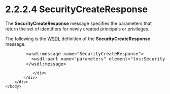 <html dir="LTR" xmlns:mshelp="http://msdn.microsoft.com/mshelp" xmlns:ddue="http://ddue.schemas.microsoft.com/authoring/2003/5" xmlns:xlink="http://www.w3.org/1999/xlink" xmlns:tool="http://www.microsoft.com/tooltip">
    <head>
        <meta http-equiv="Content-Type" content="text/html; CHARSET=utf-8"></meta>
        <meta name="save" content="history"></meta>
        <title>2.2.2.4 SecurityCreateResponse</title>
        <xml>
            <mshelp:toctitle title="2.2.2.4 SecurityCreateResponse"></mshelp:toctitle>
            <mshelp:rltitle title="[MS-SSMDSWS-15]: SecurityCreateResponse"></mshelp:rltitle>
            <mshelp:keyword index="A" term="e8497e18-d5e8-465e-8176-5ad8315f054e"></mshelp:keyword>
            <mshelp:attr name="DCSext.ContentType" value="open specification"></mshelp:attr>
            <mshelp:attr name="AssetID" value="e8497e18-d5e8-465e-8176-5ad8315f054e"></mshelp:attr>
            <mshelp:attr name="TopicType" value="kbRef"></mshelp:attr>
            <mshelp:attr name="DCSext.Title" value="[MS-SSMDSWS-15]: SecurityCreateResponse" />
        </xml>
    </head>
    <body>
        <div id="header">
            <h1 class="heading">2.2.2.4 SecurityCreateResponse</h1>
        </div>
        <div id="mainSection">
            <div id="mainBody">
                <div id="allHistory" class="saveHistory"></div>
                <div id="sectionSection0" class="section" name="collapseableSection">
                    

<p>The <b>SecurityCreateResponse</b> message specifies the
parameters that return the set of identifiers for newly created principals or
privileges.</p>

<p>The following is the <a href="ad350219-f30b-4bac-99e5-6477986f9a7a.html#gt_5a824664-0858-4b09-b852-83baf4584efa">WSDL</a> definition of the <b>SecurityCreateResponse</b>
message.</p>

<dl>
<dd>
<div><pre>   &lt;wsdl:message name=&quot;SecurityCreateResponse&quot;&gt;
     &lt;wsdl:part name=&quot;parameters&quot; element=&quot;tns:SecurityCreateResponse&quot;/&gt;
   &lt;/wsdl:message&gt;
</pre></div>
</dd></dl>


                </div>
            </div>
        </div>
    </body>
</html>